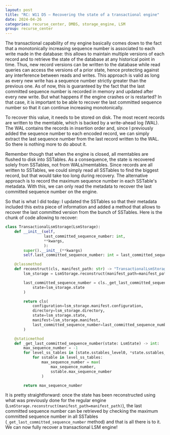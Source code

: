```yaml
---
layout: post
title: "RC: W11 D5 — Recovering the state of a transactional engine"
date: 2024-04-26
categories: recurse_center, DMBS, storage_engine, LSM
group: recurse_center
---
```


The transactional capability of my engine basically comes down to the fact that a monotonically increasing sequence
number is associated to each write made in the database:
this allows to maintain multiple versions of each record and to retrieve the state of the database at any historical
point in time.
Thus, new record versions can be written to the database while read queries can access the versions of a prior state,
hence protecting against any interference between reads and writes.
This approach is valid as long as every new write has a sequence number strictly greater than the previous one.
As of now, this is guaranteed by the fact that the last committed sequence number is recorded in memory and updated
after every new write.
But what happens if the engine crashes or is restarted?
In that case, it is important to be able to recover the last committed sequence number so that it can continue
increasing monotonically.

To recover this value, it needs to be stored on disk.
The most recent records are written to the memtable, which is backed by a write-ahead log (WAL).
The WAL contains the records in insertion order and, since I previously added the sequence number to each encoded
record, we can simply extract the last sequence number from the last record written to the WAL.
So there is nothing more to do about it.

Remember though that when the engine is closed, all memtables are flushed to disk into SSTables.
As a consequence, the state is recovered solely from SSTables, not from WALs/memtables.
Since records are all written to SSTables, we could simply read all SSTables to find the biggest record, but that would
take too long during recovery.
The alternative approach is to record the maximum sequence number in each SSTable's
metadata. With this, we can only read the metadata to recover the last committed sequence number on the engine.

So that is what I did today: I updated the SSTables so that their metadata included this extra piece of information and
added a method that allows to recover the last committed version from the bunch of SSTables.
Here is the chunk of code allowing to recover:

```python
class TransactionalLsmStorage(LsmStorage):
    def __init__(self,
                 last_committed_sequence_number: int,
                 **kwargs,
                 ):
        super().__init__(**kwargs)
        self.last_committed_sequence_number: int = last_committed_sequence_number

    @classmethod
    def reconstruct(cls, manifest_path: str) -> "TransactionalLsmStorage":
        lsm_storage = LsmStorage.reconstruct(manifest_path=manifest_path)

        last_committed_sequence_number = cls._get_last_committed_sequence_number(
            state=lsm_storage.state
        )

        return cls(
            configuration=lsm_storage.manifest.configuration,
            directory=lsm_storage.directory,
            state=lsm_storage.state,
            manifest=lsm_storage.manifest,
            last_committed_sequence_number=last_committed_sequence_number
        )

    @staticmethod
    def _get_last_committed_sequence_number(state: LsmState) -> int:
        max_sequence_number = -1
        for level_ss_tables in [state.sstables_level0, *state.sstables_levels]:
            for sstable in level_ss_tables:
                max_sequence_number = max(
                    max_sequence_number,
                    sstable.max_sequence_number
                )

        return max_sequence_number
```

It is pretty straightforward: once the state has been reconstructed using what was previously done for the regular
engine (`LsmStorage.reconstruct(manifest_path=manifest_path)`), the last committed sequence number can be
retrieved by checking the maximum committed sequence number in all SSTables (`_get_last_committed_sequence_number`
method) and that is all there is to it.
We can now fully recover a transactional LSM engine!
